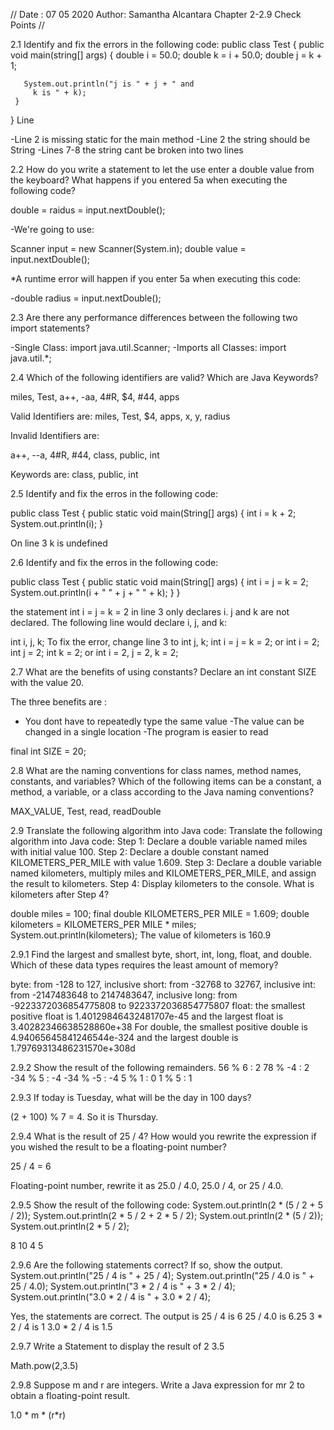 //
Date : 07 05 2020
Author: Samantha Alcantara
Chapter 2-2.9 Check Points
//



2.1  Identify and fix the errors in the following code:
  public class Test {
     public void main(string[] args) {
       double i = 50.0;
       double k = i + 50.0;
       double j = k + 1;
 
       System.out.println("j is " + j + " and
         k is " + k);
     }
  }
Line 

-Line 2 is missing static for the main method
-Line 2 the string should be String 
-Lines 7-8 the string cant be broken into two lines


2.2 How do you  write a statement to let the use enter a double 
value from the keyboard? What happens if you entered 5a when 
executing the following code?

double = raidus = input.nextDouble();

-We're going to use:

Scanner input = new Scanner(System.in);
double value = input.nextDouble();

*A runtime error will happen if you enter 5a when executing
this code:

-double radius = input.nextDouble();


2.3   Are there any performance differences between the following two import
statements?


-Single Class:   import java.util.Scanner;
-Imports all Classes: import java.util.*;


2.4 Which of the following identifiers are valid? Which are
Java Keywords?


miles, Test, a++, -aa, 4#R, $4, #44, apps

Valid Identifiers are:
miles, Test, $4, apps, x, y, radius

Invalid Identifiers are:

a++, --a, 4#R, #44, class, public, int

Keywords are: class, public, int



2.5 Identify and fix the erros in the following code:

 public class Test {
    public static void main(String[] args) {
      int i = k + 2;
      System.out.println(i);
    }


On line 3 k is undefined



2.6 Identify and fix the erros in the following code:
  
  public class Test {
    public static void main(String[] args) {
      int i = j = k = 2;
      System.out.println(i + " " + j + " " + k);
    }
  }

 the statement int i = j = k = 2 in line 3 only declares i. j 
and k are not declared. The following line would declare i, j, and k:


int i, j, k;
To fix the error, change line 3 to
int j, k;
int i = j = k = 2;
or
int i = 2;
int j = 2;
int k = 2;
or
int i = 2, j = 2, k = 2;



2.7  What are the benefits of using constants? Declare an int
constant SIZE with the value 20.


The three benefits are :
- You dont have to repeatedly type the same value
-The value can be changed in a single location
-The program is easier to read


final int SIZE = 20;


2.8  What are the naming conventions for class names,
method names, constants, and variables? Which of the
following items can be a constant, a method, a variable, 
or a class according to the Java naming conventions?

MAX_VALUE, Test, read, readDouble



2.9 Translate the following algorithm into Java code:
Translate the following algorithm into Java code:
Step 1: Declare a double variable named miles with initial value 100.
Step 2: Declare a double constant named KILOMETERS_PER_MILE with value 1.609.
Step 3: Declare a double variable named kilometers, multiply miles and KILOMETERS_PER_MILE, and assign the result to kilometers.
Step 4: Display kilometers to the console.
What is kilometers after Step 4?

double miles = 100;
final double KILOMETERS_PER MILE = 1.609;
double kilometers = KILOMETERS_PER MILE * miles;
System.out.println(kilometers);
The value of kilometers is 160.9

2.9.1 Find the largest and smallest byte, short, int, 
long, float, and double. Which of these data types 
requires the least amount of memory?

byte: from -128 to 127, inclusive
short: from -32768 to 32767, inclusive
int: from -2147483648 to 2147483647, inclusive
long: from -9223372036854775808 to 9223372036854775807
float: the smallest positive float is 1.40129846432481707e-45 
and the largest float is 3.40282346638528860e+38
For double, the smallest positive double is 
4.94065645841246544e-324 and the largest double is 1.79769313486231570e+308d

2.9.2  Show the result of the following remainders.
56 % 6 : 2
78 % -4 : 2
-34 % 5 : -4
-34 % -5 : -4
5 % 1 : 0
1 % 5 : 1

2.9.3 If today is Tuesday, what will be the day in 100 days?

(2 + 100) % 7 = 4. So it is Thursday.



2.9.4  What is the result of 25 / 4? 
How would you rewrite the expression if you wished the 
result to be a floating-point number?

25 / 4 =  6 

Floating-point number, rewrite it as 25.0 / 4.0, 25.0 / 4, or 25 / 4.0.


2.9.5 Show the result of the following code:
System.out.println(2 * (5 / 2 + 5 / 2));
System.out.println(2 * 5 / 2 + 2 * 5 / 2);
System.out.println(2 * (5 / 2));
System.out.println(2 * 5 / 2);


8
10
4
5



2.9.6 Are the following statements correct? If so, show the output.
System.out.println("25 / 4 is " + 25 / 4);
System.out.println("25 / 4.0 is " + 25 / 4.0);
System.out.println("3 * 2 / 4 is " + 3 * 2 / 4);
System.out.println("3.0 * 2 / 4 is " + 3.0 * 2 / 4);


Yes, the statements are correct. The output is
25 / 4 is 6
25 / 4.0 is 6.25
3 * 2 / 4 is 1
3.0 * 2 / 4 is 1.5


2.9.7 Write a Statement to display the result of 2 3.5 

Math.pow(2,3.5)

2.9.8  Suppose m and r are integers. Write a Java expression for mr 2 to obtain a floating-point result.

1.0 * m * (r*r)


